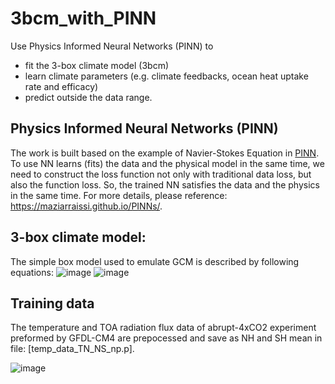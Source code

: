# 3bcm_with_PINN
Use Physics Informed Neural Networks (PINN) to 
- fit the 3-box climate model (3bcm)
- learn climate parameters (e.g. climate feedbacks, ocean heat uptake rate and efficacy)
- predict outside the data range.

## Physics Informed Neural Networks (PINN)
The work is built based on the example of Navier-Stokes Equation in [PINN](https://github.com/maziarraissi/PINNs). To use NN learns (fits) the data and the physical model in the same time, we need to construct the loss function not only with traditional data loss, but also the function loss. So, the trained NN satisfies the data and the physics in the same time. For more details, please reference: https://maziarraissi.github.io/PINNs/.

## 3-box climate model:
The simple box model used to emulate GCM is described by following equations:
![image](https://user-images.githubusercontent.com/61756907/150725797-2b12e315-0be7-43e7-b6c1-014c47149eeb.png)
![image](https://user-images.githubusercontent.com/61756907/150725816-889499e6-5c86-43e1-b732-9909f6304410.png)


## Training data
The temperature and TOA radiation flux data of abrupt-4xCO2 experiment preformed by GFDL-CM4 are prepocessed and save as NH and SH mean in file: [temp_data_TN_NS_np.p].


![image](https://user-images.githubusercontent.com/61756907/150723100-61001d3e-f624-4f46-8980-020753ccaddf.png)

# 
